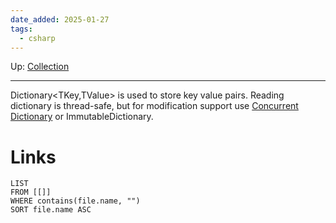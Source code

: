 ```yaml
---
date_added: 2025-01-27
tags:
  - csharp
---
```

Up: [Collection](Collection.md)
___
 Dictionary\<TKey,TValue\> is used to store key value pairs.
Reading dictionary is thread-safe, but for modification support use [Concurrent Dictionary](Concurrent%20Dictionary.md) or ImmutableDictionary.
# Links
```dataview
LIST
FROM [[]]
WHERE contains(file.name, "")
SORT file.name ASC
```
